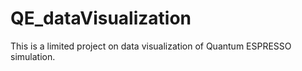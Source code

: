 # QE_dataVisualization
 This is a limited project on data visualization of Quantum ESPRESSO simulation.
